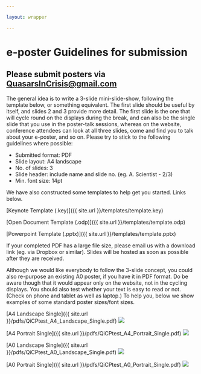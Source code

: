 ```yaml
---

layout: wrapper

---
```


# e-poster Guidelines for submission

## Please submit posters via [QuasarsInCrisis@gmail.com](mailto:quasarsincrisis@gmail.com)

The general idea is to write a 3-slide mini-slide-show, following the template below, or something equivalent. The first slide should be useful by itself, and slides 2 and 3 provide more detail. The first slide is the one that will cycle round on the displays during the break, and can also be the single slide that you use in the poster-talk sessions, whereas on the website, conference attendees can look at all three slides, come and find you to talk about your e-poster, and so on. Please try to stick to the following guidelines where possible:

* Submitted format: PDF
* Slide layout: A4 landscape
* No. of slides: 3 
* Slide header: include name and slide no. (eg. A. Scientist - 2/3)
* Min. font size: 14pt

We have also constructed some templates to help get you started. Links below.

[Keynote Template (.key)]({{ site.url }}/templates/template.key)

[Open Document Template (.odp)]({{ site.url }}/templates/template.odp)

[Powerpoint Template (.pptx)]({{ site.url }}/templates/template.pptx)

If your completed PDF has a large file size, please email us with a download link (eg. via Dropbox or similar). Slides will be hosted as soon as possible after they are received.

Although we would like everybody to follow the 3-slide concept, you could also re-purpose an existing A0 poster, if you have it in PDF format. Do be aware though that it would appear only on the website, not in the cycling displays. You should also test whether your text is easy to read or not. (Check on phone and tablet as well as laptop.) To help you, below we show examples of some standard poster sizes/font sizes.

[A4 Landscape Single]({{ site.url }}/pdfs/QiCPtest_A4_Landscape_Single.pdf)
<image src="{{ site.url }}/pngs/QiCPtest_A4_Landscape_Single.png" />

[A4 Portrait Single]({{ site.url }}/pdfs/QiCPtest_A4_Portrait_Single.pdf)
<image src="{{ site.url }}/pngs/QiCPtest_A4_Portrait_Single.png" />

[A0 Landscape Single]({{ site.url }}/pdfs/QiCPtest_A0_Landscape_Single.pdf)
<image src="{{ site.url }}/pngs/QiCPtest_A0_Landscape_Single.png" />

[A0 Portrait Single]({{ site.url }}/pdfs/QiCPtest_A0_Portrait_Single.pdf)
<image src="{{ site.url }}/pngs/QiCPtest_A0_Portrait_Single.png" />
